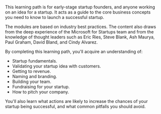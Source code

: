 

This learning path is for early-stage startup founders, and anyone working on an idea for a startup. It acts as a guide to the core business concepts you need to know to launch a successful startup.

The modules are based on industry best practices. The content also draws from the deep experience of the Microsoft for Startups team and from the knowledge of thought leaders such as Eric Ries, Steve Blank, Ash Maurya, Paul Graham, David Bland, and Cindy Alvarez.

By completing this learning path, you'll acquire an understanding of:
- Startup fundamentals.
- Validating your startup idea with customers.
- Getting to revenue.
- Naming and branding.
- Building your team.
- Fundraising for your startup.
- How to pitch your company.

You'll also learn what actions are likely to increase the chances of your startup being successful, and what common pitfalls you should avoid.

